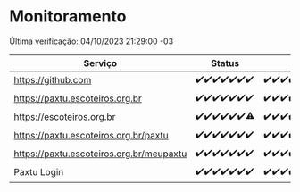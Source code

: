 # Monitoramento

Última verificação: 04/10/2023 21:29:00 -03

|Serviço|Status|Últimas 24h|
|---|---|---|
|https://github.com|<span title="2023-09-27: OK=24">✔️</span><span title="2023-09-28: OK=24">✔️</span><span title="2023-09-29: OK=24">✔️</span><span title="2023-09-30: OK=24">✔️</span><span title="2023-10-01: OK=24">✔️</span><span title="2023-10-02: OK=24">✔️</span><span title="2023-10-03: OK=24">✔️</span>|<span title="03/10/2023 21:29:00 -03 : 200">✔️</span><span title="03/10/2023 22:42:00 -03 : 200">✔️</span><span title="03/10/2023 23:15:00 -03 : 200">✔️</span><span title="04/10/2023 00:06:00 -03 : 200">✔️</span><span title="04/10/2023 01:07:00 -03 : 200">✔️</span><span title="04/10/2023 02:05:00 -03 : 200">✔️</span><span title="04/10/2023 03:08:00 -03 : 200">✔️</span><span title="04/10/2023 04:05:00 -03 : 200">✔️</span><span title="04/10/2023 05:08:00 -03 : 200">✔️</span><span title="04/10/2023 06:06:00 -03 : 200">✔️</span><span title="04/10/2023 07:06:00 -03 : 200">✔️</span><span title="04/10/2023 08:03:00 -03 : 200">✔️</span><span title="04/10/2023 09:11:00 -03 : 200">✔️</span><span title="04/10/2023 10:10:00 -03 : 200">✔️</span><span title="04/10/2023 11:05:00 -03 : 200">✔️</span><span title="04/10/2023 12:06:00 -03 : 200">✔️</span><span title="04/10/2023 13:07:00 -03 : 200">✔️</span><span title="04/10/2023 14:04:00 -03 : 200">✔️</span><span title="04/10/2023 15:08:00 -03 : 200">✔️</span><span title="04/10/2023 16:03:00 -03 : 200">✔️</span><span title="04/10/2023 17:06:00 -03 : 200">✔️</span><span title="04/10/2023 18:05:00 -03 : 200">✔️</span><span title="04/10/2023 19:04:00 -03 : 200">✔️</span><span title="04/10/2023 20:06:00 -03 : 200">✔️</span><span title="04/10/2023 21:29:00 -03 : 200">✔️</span>|
|https://paxtu.escoteiros.org.br|<span title="2023-09-27: OK=24">✔️</span><span title="2023-09-28: OK=24">✔️</span><span title="2023-09-29: OK=24">✔️</span><span title="2023-09-30: OK=24">✔️</span><span title="2023-10-01: OK=24">✔️</span><span title="2023-10-02: OK=24">✔️</span><span title="2023-10-03: OK=24">✔️</span>|<span title="03/10/2023 21:29:00 -03 : 200">✔️</span><span title="03/10/2023 22:42:00 -03 : 200">✔️</span><span title="03/10/2023 23:15:00 -03 : 200">✔️</span><span title="04/10/2023 00:06:00 -03 : 200">✔️</span><span title="04/10/2023 01:07:00 -03 : 200">✔️</span><span title="04/10/2023 02:05:00 -03 : 200">✔️</span><span title="04/10/2023 03:08:00 -03 : 200">✔️</span><span title="04/10/2023 04:05:00 -03 : 200">✔️</span><span title="04/10/2023 05:08:00 -03 : 200">✔️</span><span title="04/10/2023 06:06:00 -03 : 200">✔️</span><span title="04/10/2023 07:06:00 -03 : 200">✔️</span><span title="04/10/2023 08:03:00 -03 : 200">✔️</span><span title="04/10/2023 09:11:00 -03 : 200">✔️</span><span title="04/10/2023 10:10:00 -03 : 200">✔️</span><span title="04/10/2023 11:05:00 -03 : 200">✔️</span><span title="04/10/2023 12:06:00 -03 : 200">✔️</span><span title="04/10/2023 13:07:00 -03 : 200">✔️</span><span title="04/10/2023 14:04:00 -03 : 200">✔️</span><span title="04/10/2023 15:08:00 -03 : 200">✔️</span><span title="04/10/2023 16:03:00 -03 : 200">✔️</span><span title="04/10/2023 17:06:00 -03 : 200">✔️</span><span title="04/10/2023 18:05:00 -03 : 200">✔️</span><span title="04/10/2023 19:04:00 -03 : 200">✔️</span><span title="04/10/2023 20:06:00 -03 : 200">✔️</span><span title="04/10/2023 21:29:00 -03 : 200">✔️</span>|
|https://escoteiros.org.br|<span title="2023-09-27: OK=24">✔️</span><span title="2023-09-28: OK=24">✔️</span><span title="2023-09-29: OK=24">✔️</span><span title="2023-09-30: OK=24">✔️</span><span title="2023-10-01: OK=24">✔️</span><span title="2023-10-02: OK=24">✔️</span><span title="2023-10-03: OK=23, Falhas=1">⚠️</span>|<span title="03/10/2023 21:29:00 -03 : 200">✔️</span><span title="03/10/2023 22:42:00 -03 : 200">✔️</span><span title="03/10/2023 23:15:00 -03 : 200">✔️</span><span title="04/10/2023 00:06:00 -03 : 200">✔️</span><span title="04/10/2023 01:07:00 -03 : 200">✔️</span><span title="04/10/2023 02:05:00 -03 : 200">✔️</span><span title="04/10/2023 03:08:00 -03 : 200">✔️</span><span title="04/10/2023 04:05:00 -03 : 200">✔️</span><span title="04/10/2023 05:08:00 -03 : 200">✔️</span><span title="04/10/2023 06:06:00 -03 : 200">✔️</span><span title="04/10/2023 07:06:00 -03 : 200">✔️</span><span title="04/10/2023 08:03:00 -03 : 200">✔️</span><span title="04/10/2023 09:11:00 -03 : 200">✔️</span><span title="04/10/2023 10:10:00 -03 : 200">✔️</span><span title="04/10/2023 11:05:00 -03 : 200">✔️</span><span title="04/10/2023 12:06:00 -03 : 200">✔️</span><span title="04/10/2023 13:07:00 -03 : 200">✔️</span><span title="04/10/2023 14:04:00 -03 : 200">✔️</span><span title="04/10/2023 15:08:00 -03 : 200">✔️</span><span title="04/10/2023 16:03:00 -03 : 200">✔️</span><span title="04/10/2023 17:06:00 -03 : 200">✔️</span><span title="04/10/2023 18:05:00 -03 : 200">✔️</span><span title="04/10/2023 19:04:00 -03 : 200">✔️</span><span title="04/10/2023 20:06:00 -03 : 200">✔️</span><span title="04/10/2023 21:29:00 -03 : 200">✔️</span>|
|https://paxtu.escoteiros.org.br/paxtu|<span title="2023-09-27: OK=24">✔️</span><span title="2023-09-28: OK=24">✔️</span><span title="2023-09-29: OK=24">✔️</span><span title="2023-09-30: OK=24">✔️</span><span title="2023-10-01: OK=24">✔️</span><span title="2023-10-02: OK=24">✔️</span><span title="2023-10-03: OK=24">✔️</span>|<span title="03/10/2023 21:29:00 -03 : 200">✔️</span><span title="03/10/2023 22:42:00 -03 : 200">✔️</span><span title="03/10/2023 23:15:00 -03 : 200">✔️</span><span title="04/10/2023 00:06:00 -03 : 200">✔️</span><span title="04/10/2023 01:07:00 -03 : 200">✔️</span><span title="04/10/2023 02:05:00 -03 : 200">✔️</span><span title="04/10/2023 03:08:00 -03 : 200">✔️</span><span title="04/10/2023 04:05:00 -03 : 200">✔️</span><span title="04/10/2023 05:08:00 -03 : 200">✔️</span><span title="04/10/2023 06:06:00 -03 : 200">✔️</span><span title="04/10/2023 07:06:00 -03 : 200">✔️</span><span title="04/10/2023 08:03:00 -03 : 200">✔️</span><span title="04/10/2023 09:11:00 -03 : 200">✔️</span><span title="04/10/2023 10:11:00 -03 : 200">✔️</span><span title="04/10/2023 11:05:00 -03 : 200">✔️</span><span title="04/10/2023 12:06:00 -03 : 200">✔️</span><span title="04/10/2023 13:07:00 -03 : 200">✔️</span><span title="04/10/2023 14:04:00 -03 : 200">✔️</span><span title="04/10/2023 15:08:00 -03 : 200">✔️</span><span title="04/10/2023 16:03:00 -03 : 200">✔️</span><span title="04/10/2023 17:06:00 -03 : 200">✔️</span><span title="04/10/2023 18:05:00 -03 : 200">✔️</span><span title="04/10/2023 19:04:00 -03 : 200">✔️</span><span title="04/10/2023 20:06:00 -03 : 200">✔️</span><span title="04/10/2023 21:29:00 -03 : 200">✔️</span>|
|https://paxtu.escoteiros.org.br/meupaxtu|<span title="2023-09-27: OK=24">✔️</span><span title="2023-09-28: OK=24">✔️</span><span title="2023-09-29: OK=24">✔️</span><span title="2023-09-30: OK=24">✔️</span><span title="2023-10-01: OK=24">✔️</span><span title="2023-10-02: OK=24">✔️</span><span title="2023-10-03: OK=24">✔️</span>|<span title="03/10/2023 21:29:00 -03 : 200">✔️</span><span title="03/10/2023 22:42:00 -03 : 200">✔️</span><span title="03/10/2023 23:15:00 -03 : 200">✔️</span><span title="04/10/2023 00:06:00 -03 : 200">✔️</span><span title="04/10/2023 01:07:00 -03 : 200">✔️</span><span title="04/10/2023 02:05:00 -03 : 200">✔️</span><span title="04/10/2023 03:08:00 -03 : 200">✔️</span><span title="04/10/2023 04:05:00 -03 : 200">✔️</span><span title="04/10/2023 05:08:00 -03 : 200">✔️</span><span title="04/10/2023 06:06:00 -03 : 200">✔️</span><span title="04/10/2023 07:06:00 -03 : 200">✔️</span><span title="04/10/2023 08:03:00 -03 : 200">✔️</span><span title="04/10/2023 09:11:00 -03 : 200">✔️</span><span title="04/10/2023 10:11:00 -03 : 200">✔️</span><span title="04/10/2023 11:05:00 -03 : 200">✔️</span><span title="04/10/2023 12:06:00 -03 : 200">✔️</span><span title="04/10/2023 13:07:00 -03 : 200">✔️</span><span title="04/10/2023 14:04:00 -03 : 200">✔️</span><span title="04/10/2023 15:08:00 -03 : 200">✔️</span><span title="04/10/2023 16:03:00 -03 : 200">✔️</span><span title="04/10/2023 17:06:00 -03 : 200">✔️</span><span title="04/10/2023 18:05:00 -03 : 200">✔️</span><span title="04/10/2023 19:04:00 -03 : 200">✔️</span><span title="04/10/2023 20:06:00 -03 : 200">✔️</span><span title="04/10/2023 21:29:00 -03 : 200">✔️</span>|
|Paxtu Login|<span title="2023-09-27: OK=24">✔️</span><span title="2023-09-28: OK=24">✔️</span><span title="2023-09-29: OK=24">✔️</span><span title="2023-09-30: OK=24">✔️</span><span title="2023-10-01: OK=24">✔️</span><span title="2023-10-02: OK=24">✔️</span><span title="2023-10-03: OK=24">✔️</span>|<span title="03/10/2023 21:29:00 -03 : 200">✔️</span><span title="03/10/2023 22:42:00 -03 : 200">✔️</span><span title="03/10/2023 23:15:00 -03 : 200">✔️</span><span title="04/10/2023 00:06:00 -03 : 200">✔️</span><span title="04/10/2023 01:07:00 -03 : 200">✔️</span><span title="04/10/2023 02:05:00 -03 : 200">✔️</span><span title="04/10/2023 03:08:00 -03 : 200">✔️</span><span title="04/10/2023 04:05:00 -03 : 200">✔️</span><span title="04/10/2023 05:08:00 -03 : 200">✔️</span><span title="04/10/2023 06:06:00 -03 : 200">✔️</span><span title="04/10/2023 07:06:00 -03 : 200">✔️</span><span title="04/10/2023 08:03:00 -03 : 200">✔️</span><span title="04/10/2023 09:11:00 -03 : 200">✔️</span><span title="04/10/2023 10:11:00 -03 : 200">✔️</span><span title="04/10/2023 11:05:00 -03 : 200">✔️</span><span title="04/10/2023 12:06:00 -03 : 200">✔️</span><span title="04/10/2023 13:07:00 -03 : 200">✔️</span><span title="04/10/2023 14:04:00 -03 : 200">✔️</span><span title="04/10/2023 15:08:00 -03 : 200">✔️</span><span title="04/10/2023 16:03:00 -03 : 200">✔️</span><span title="04/10/2023 17:06:00 -03 : 200">✔️</span><span title="04/10/2023 18:05:00 -03 : 200">✔️</span><span title="04/10/2023 19:04:00 -03 : 200">✔️</span><span title="04/10/2023 20:06:00 -03 : 200">✔️</span><span title="04/10/2023 21:29:00 -03 : 200">✔️</span>|
